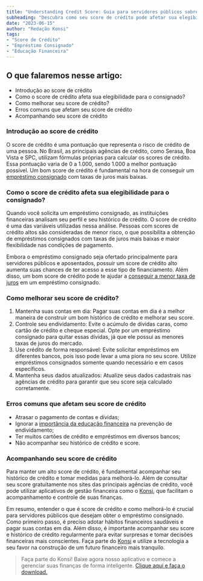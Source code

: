 ```yaml
---
title: "Understanding Credit Score: Guia para servidores públicos sobre o impacto de seus scores no acesso ao crédito consignado"
subheading: "Descubra como seu score de crédito pode afetar sua elegibilidade para o empréstimo consignado e como melhorá-lo."
date: "2023-06-15"
author: "Redação Konsi"
tags:
- "Score de Crédito"
- "Empréstimo Consignado"
- "Educação Financeira"
---
```


## O que falaremos nesse artigo:

- Introdução ao score de crédito
- Como o score de crédito afeta sua elegibilidade para o consignado?
- Como melhorar seu score de crédito?
- Erros comuns que afetam seu score de crédito
- Acompanhando seu score de crédito

### Introdução ao score de crédito

O score de crédito é uma pontuação que representa o risco de crédito de uma pessoa. No Brasil, as principais agências de crédito, como Serasa, Boa Vista e SPC, utilizam fórmulas próprias para calcular os scores de crédito. Essa pontuação varia de 0 a 1.000, sendo 1.000 a melhor pontuação possível. Um bom score de crédito é fundamental na hora de conseguir um [empréstimo consignado](https://konsi.com.br/postagens/a-guia-definitivo-sobre-crdito-consignado-para-servidor-pblico-novato) com taxas de juros mais baixas.

### Como o score de crédito afeta sua elegibilidade para o consignado?

Quando você solicita um empréstimo consignado, as instituições financeiras analisam seu perfil e seu histórico de crédito. O score de crédito é uma das variáveis utilizadas nessa análise. Pessoas com scores de crédito altos são consideradas de menor risco, o que possibilita a obtenção de empréstimos consignados com taxas de juros mais baixas e maior flexibilidade nas condições de pagamento.

Embora o empréstimo consignado seja ofertado principalmente para servidores públicos e aposentados, possuir um score de crédito alto aumenta suas chances de ter acesso a esse tipo de financiamento. Além disso, um bom score de crédito pode te ajudar a [conseguir a menor taxa de juros](https://konsi.com.br/postagens/7-dicas-para-conseguir-a-menor-taxa-de-juros-no-consignado) em um empréstimo consignado.

### Como melhorar seu score de crédito?

1. Mantenha suas contas em dia: Pagar suas contas em dia é a melhor maneira de construir um bom histórico de crédito e melhorar seu score.
2. Controle seu endividamento: Evite o acúmulo de dívidas caras, como cartão de crédito e cheque especial. Opte por um empréstimo consignado para quitar essas dívidas, já que ele possui as menores taxas de juros do mercado.
3. Use crédito de forma responsável: Evite solicitar empréstimos em diferentes bancos, pois isso pode levar a uma piora no seu score. Utilize empréstimos consignados somente quando necessário e em casos específicos.
4. Mantenha seus dados atualizados: Atualize seus dados cadastrais nas agências de crédito para garantir que seu score seja calculado corretamente.

### Erros comuns que afetam seu score de crédito

- Atrasar o pagamento de contas e dívidas;
- Ignorar a [importância da educação financeira](https://konsi.com.br/postagens/a-importncia-da-educao-financeira-para-servidores-pblicos-e-como-implement-la-em-sua-vida) na prevenção de endividamento;
- Ter muitos cartões de crédito e empréstimos em diversos bancos;
- Não acompanhar seu histórico de crédito e score.

### Acompanhando seu score de crédito

Para manter um alto score de crédito, é fundamental acompanhar seu histórico de crédito e tomar medidas para melhorá-lo. Além de consultar seu score gratuitamente nos sites das principais agências de crédito, você pode utilizar aplicativos de gestão financeira como o [Konsi](https://konsi.com.br/), que facilitam o acompanhamento e controle de suas finanças.

Em resumo, entender o que é score de crédito e como melhorá-lo é crucial para servidores públicos que desejam obter o empréstimo consignado. Como primeiro passo, é preciso adotar hábitos financeiros saudáveis e pagar suas contas em dia. Além disso, é importante acompanhar seu score e histórico de crédito regularmente para evitar surpresas e tomar decisões financeiras mais conscientes. Faça parte do [Konsi](https://konsi.com.br/) e utilize a tecnologia a seu favor na construção de um futuro financeiro mais tranquilo.

> Faça parte do Konsi! Baixe agora nosso aplicativo e comece a gerenciar suas finanças de forma inteligente. [Clique aqui e faça o download.](https://konsi.com.br/download)